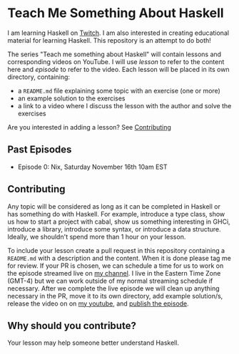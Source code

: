 # Teach Me Something About Haskell

I am learning Haskell on [Twitch][twitch]. I am also interested in creating
educational material for learning Haskell. This repository is an attempt
to do both!

The series "Teach me something about Haskell" will contain lessons 
and corresponding videos on YouTube. I will use
_lesson_ to refer to the content here and _episode_ to refer to the video.
Each lesson will be placed in its own directory, containing:

- a `README.md` file explaining some topic with an exercise (one or more)
- an example solution to the exercises
- a link to a video where I discuss the lesson with the author and solve
  the exercises

Are you interested in adding a lesson? See [Contributing](#contributing)

## Past Episodes

- Episode 0: Nix, Saturday November 16th 10am EST

## Contributing

Any topic will be considered as long as it can be completed in Haskell or has
something do with Haskell. For example, introduce a type class, show us how to
start a project with cabal, show us something interesting in GHCi, introduce a
library, introduce some syntax, or introduce a data structure. Ideally, we
shouldn't spend more than 1 hour on your lesson.

To include your lesson create a pull request in this repository containing a
`README.md` with a description and the content. When it is done please tag me
for review. If your PR is chosen, we can schedule a time for us to work on the
episode streamed live on [my channel][twitch]. I live in the Eastern Time Zone
(GMT-4) but we can work outside of my normal streaming schedule if necessary.
After we complete the live episode we will clean up anything necessary in the
PR, move it to its own directory, add example solution/s, release the video on
on [my youtube][youtube], and [publish the episode](#episodes).

## Why should you contribute?

Your lesson may help someone better understand Haskell.

<!-- Useful links -->
[twitch]: https://twitch.tv/chiroptical
[youtube]: https://www.youtube.com/channel/UCndlCtPeYygdGZ9UUKdehbw
